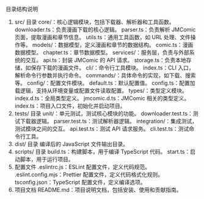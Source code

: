目录结构说明
1. src/ 目录
    core/：核心逻辑模块，包括下载器、解析器和工具函数。
        downloader.ts：负责漫画下载的核心逻辑。
        parser.ts：负责解析 JMComic 页面，提取漫画和章节信息。
        utils.ts：通用工具函数，如 URL 处理、文件操作等。
    models/：数据模型，定义漫画和章节的数据结构。
        comic.ts：漫画数据模型。
        chapter.ts：章节数据模型。
    services/：服务层，负责与外部系统的交互。
        api.ts：封装 JMComic 的 API 请求。
        storage.ts：负责本地存储，如保存下载的漫画文件。
    cli/：命令行工具模块。
        index.ts：CLI 入口，解析命令行参数并执行命令。
        commands/：具体命令的实现，如下载、搜索等。
        config/：配置文件模块。
        default.ts：默认配置值。
        config.ts：配置加载逻辑，支持从环境变量或配置文件读取配置。
    types/：类型定义模块。
        index.d.ts：全局类型定义。
        jmcomic.d.ts：JMComic 相关的类型定义。
        index.ts：项目入口文件，初始化并启动项目。
2.  tests/ 目录
        unit/：单元测试，测试核心模块的功能。
        downloader.test.ts：测试下载器逻辑。
        parser.test.ts：测试解析器逻辑。
    integration/：集成测试，测试模块之间的交互。
        api.test.ts：测试 API 请求服务。
        cli.test.ts：测试命令行工具。
3. dist/ 目录
    编译后的 JavaScript 文件输出目录。
4. scripts/ 目录
    build.ts：构建脚本，用于编译 TypeScript 代码。
    start.ts：启动脚本，用于运行项目。
5. 配置文件
    .eslintrc.js：ESLint 配置文件，定义代码规范。
    .eslint.config.mjs：Prettier 配置文件，定义代码格式化规则。
    tsconfig.json：TypeScript 配置文件，定义编译选项。
6. 项目文档
    README.md：项目说明文档，包括安装、使用和贡献指南。